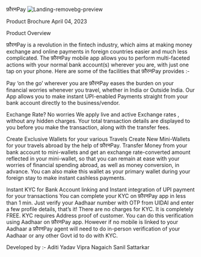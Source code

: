 फ़ौरनPay
![Landing-removebg-preview](https://user-images.githubusercontent.com/81878805/226093449-f2523b4f-438c-4ff9-9dbb-cba13497b3c7.png)

Product Brochure
April 04, 2023

Product Overview

फ़ौरनPay is a revolution in the fintech industry, which aims at making money exchange and online payments in foreign countries easier and much less complicated. 
The फ़ौरनPay mobile app allows you to perform multi-faceted actions with your normal bank account(s) wherever you are, with just one tap on your phone. Here are some of the facilities that फ़ौरनPay provides :- 

Pay ‘on the go’ wherever you are
 फ़ौरनPay eases the burden on your financial worries whenever you travel, whether in India or Outside India. Our App allows you to make instant UPI-enabled
 Payments straight from your bank account directly to the business/vendor.

Exchange Rate? No worries
 We apply live and active Exchange rates , without any hidden charges. Your total transaction details are displayed to you before you make the transaction, along
 with the transfer fees.

Create Exclusive Wallets for your various Travels
 Create New Mini-Wallets for your travels abroad by the help of फ़ौरनPay. Transfer Money from your bank account to mini-wallets and get an exchange rate-converted
 amount reflected in your mini-wallet, so that you can remain at ease with your worries of financial spending abroad, as well as money conversion, in advance. You can
 also make this wallet as your primary wallet during your foreign stay to make instant cashless payments.
 
Instant KYC for Bank Account linking and Instant integration of UPI payment for your transactions
 You can complete your KYC on फ़ौरनPay app in less than 1 min. Just verify your Aadhaar number with OTP from UIDAI and enter a few profile details, that’s it! 
 There are no charges for KYC. It is completely FREE.
 KYC requires Address proof of customer. You can do this verification using Aadhaar on फ़ौरनPay app. However if no mobile is linked to your Aadhaar a फ़ौरनPay agent will need to do in-person verification of your Aadhaar or any other Govt id to do with KYC.


Developed by :- 
Aditi Yadav
Vipra Nagaich
Sanil Sattarkar
